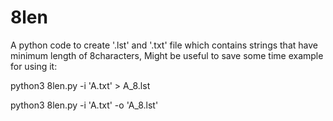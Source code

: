 # 8len
A python code to create '.lst' and '.txt' file which contains strings that have minimum length of 8characters, Might be useful to save some time
example for using it:

python3 8len.py -i 'A.txt' > A_8.lst

python3 8len.py -i 'A.txt' -o 'A_8.lst'
